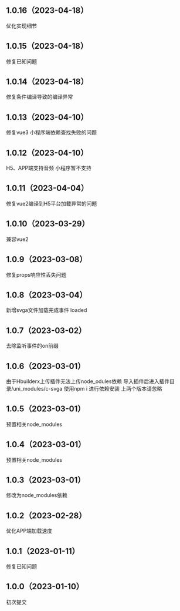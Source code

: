## 1.0.16（2023-04-18）
优化实现细节
## 1.0.15（2023-04-18）
修复已知问题
## 1.0.14（2023-04-18）
修复条件编译导致的编译异常
## 1.0.13（2023-04-10）
修复vue3 小程序端依赖查找失败的问题
## 1.0.12（2023-04-10）
H5、APP端支持音频 小程序暂不支持
## 1.0.11（2023-04-04）
修复vue2编译到H5平台加载异常的问题
## 1.0.10（2023-03-29）
兼容vue2
## 1.0.9（2023-03-08）
修复props响应性丢失问题
## 1.0.8（2023-03-04）
新增svga文件加载完成事件 loaded
## 1.0.7（2023-03-02）
去除监听事件的on前缀
## 1.0.6（2023-03-01）
由于Hbuilderx上传插件无法上传node_odules依赖 导入插件后进入插件目录/uni_modules/c-svga   使用npm i 进行依赖安装 
上两个版本请忽略
## 1.0.5（2023-03-01）
预置相关node_modules
## 1.0.4（2023-03-01）
预置相关node_modules
## 1.0.3（2023-03-01）
修改为node_modules依赖
## 1.0.2（2023-02-28）
优化APP端加载速度
## 1.0.1（2023-01-11）
修复已知问题
## 1.0.0（2023-01-10）
初次提交
